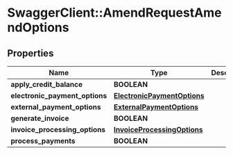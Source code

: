 # SwaggerClient::AmendRequestAmendOptions

## Properties
Name | Type | Description | Notes
------------ | ------------- | ------------- | -------------
**apply_credit_balance** | **BOOLEAN** |  | [optional] 
**electronic_payment_options** | [**ElectronicPaymentOptions**](ElectronicPaymentOptions.md) |  | [optional] 
**external_payment_options** | [**ExternalPaymentOptions**](ExternalPaymentOptions.md) |  | [optional] 
**generate_invoice** | **BOOLEAN** |  | [optional] 
**invoice_processing_options** | [**InvoiceProcessingOptions**](InvoiceProcessingOptions.md) |  | [optional] 
**process_payments** | **BOOLEAN** |  | [optional] 


